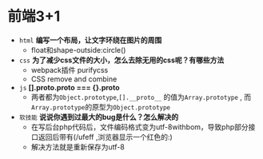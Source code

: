 # 前端3+1
- `html` **编写一个布局，让文字环绕在图片的周围**
    - float和shape-outside:circle()
- `css` **为了减少css文件的大小，怎么去除无用的css呢？有哪些方法**
    - webpack插件 purifycss 
    - CSS remove and combine
- `js` **[].__proto__.__proto__ === {}.__proto__**
    - 两者都为`Object.prototype`,`[].__proto__` 的值为`Array.prototype` ,
    而`Array.prototype`的原型为`Object.prototype`
- `软技能` **说说你遇到过最大的bug是什么？怎么解决的**
    - 在写后台php代码后，文件编码格式变为utf-8withbom，导致php部分接口返回后带有(/ufeff ,浏览器显示一个红色的:)
    - 解决方法就是重新保存为utf-8